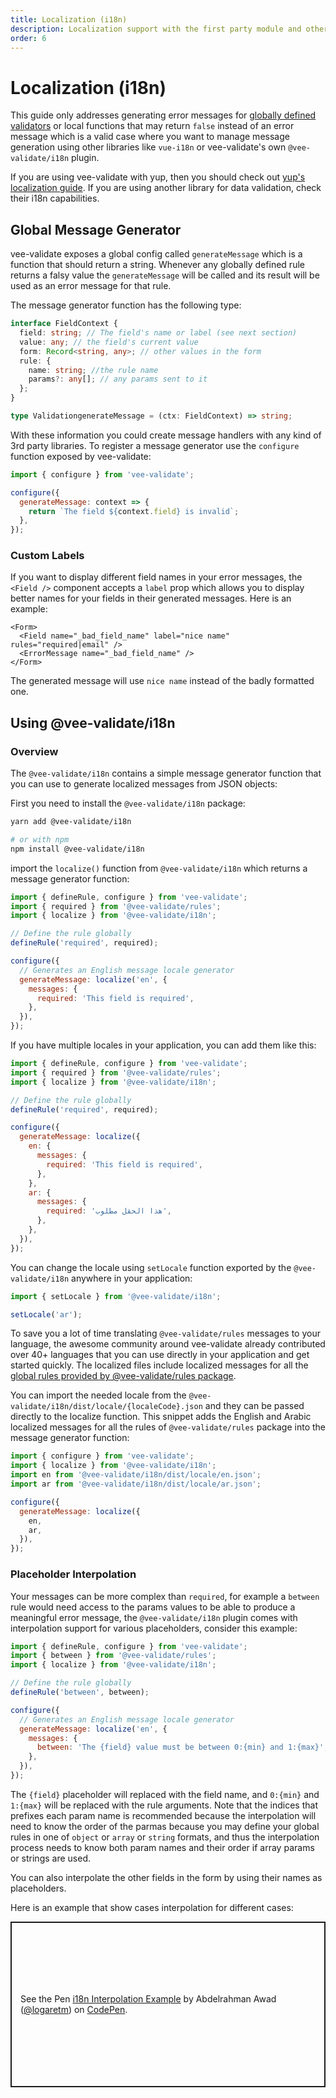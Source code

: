 ```yaml
---
title: Localization (i18n)
description: Localization support with the first party module and other providers
order: 6
---
```


# Localization (i18n)

This guide only addresses generating error messages for [globally defined validators](/guide/global-validators) or local functions that may return `false` instead of an error message which is a valid case where you want to manage message generation using other libraries like `vue-i18n` or vee-validate's own `@vee-validate/i18n` plugin.

If you are using vee-validate with yup, then you should check out [yup's localization guide](https://github.com/jquense/yup#using-a-custom-locale-dictionary). If you are using another library for data validation, check their i18n capabilities.

## Global Message Generator

vee-validate exposes a global config called `generateMessage` which is a function that should return a string. Whenever any globally defined rule returns a falsy value the `generateMessage` will be called and its result will be used as an error message for that rule.

The message generator function has the following type:

```typescript
interface FieldContext {
  field: string; // The field's name or label (see next section)
  value: any; // the field's current value
  form: Record<string, any>; // other values in the form
  rule: {
    name: string; //the rule name
    params?: any[]; // any params sent to it
  };
}

type ValidationgenerateMessage = (ctx: FieldContext) => string;
```

With these information you could create message handlers with any kind of 3rd party libraries. To register a message generator use the `configure` function exposed by vee-validate:

```js
import { configure } from 'vee-validate';

configure({
  generateMessage: context => {
    return `The field ${context.field} is invalid`;
  },
});
```

### Custom Labels

If you want to display different field names in your error messages, the `<Field />` component accepts a `label` prop which allows you to display better names for your fields in their generated messages. Here is an example:

```vue
<Form>
  <Field name="_bad_field_name" label="nice name" rules="required|email" />
  <ErrorMessage name="_bad_field_name" />
</Form>
```

The generated message will use `nice name` instead of the badly formatted one.

## Using @vee-validate/i18n

### Overview

The `@vee-validate/i18n` contains a simple message generator function that you can use to generate localized messages from JSON objects:

First you need to install the `@vee-validate/i18n` package:

```sh
yarn add @vee-validate/i18n

# or with npm
npm install @vee-validate/i18n
```

import the `localize()` function from `@vee-validate/i18n` which returns a message generator function:

```js
import { defineRule, configure } from 'vee-validate';
import { required } from '@vee-validate/rules';
import { localize } from '@vee-validate/i18n';

// Define the rule globally
defineRule('required', required);

configure({
  // Generates an English message locale generator
  generateMessage: localize('en', {
    messages: {
      required: 'This field is required',
    },
  }),
});
```

If you have multiple locales in your application, you can add them like this:

```js
import { defineRule, configure } from 'vee-validate';
import { required } from '@vee-validate/rules';
import { localize } from '@vee-validate/i18n';

// Define the rule globally
defineRule('required', required);

configure({
  generateMessage: localize({
    en: {
      messages: {
        required: 'This field is required',
      },
    },
    ar: {
      messages: {
        required: 'هذا الحقل مطلوب',
      },
    },
  }),
});
```

You can change the locale using `setLocale` function exported by the `@vee-validate/i18n` anywhere in your application:

```js
import { setLocale } from '@vee-validate/i18n';

setLocale('ar');
```

To save you a lot of time translating `@vee-validate/rules` messages to your language, the awesome community around vee-validate already contributed over 40+ languages that you can use directly in your application and get started quickly. The localized files include localized messages for all the [global rules provided by @vee-validate/rules package](/guide/global-validators#available-rules).

You can import the needed locale from the `@vee-validate/i18n/dist/locale/{localeCode}.json` and they can be passed directly to the localize function. This snippet adds the English and Arabic localized messages for all the rules of `@vee-validate/rules` package into the message generator function:

```js
import { configure } from 'vee-validate';
import { localize } from '@vee-validate/i18n';
import en from '@vee-validate/i18n/dist/locale/en.json';
import ar from '@vee-validate/i18n/dist/locale/ar.json';

configure({
  generateMessage: localize({
    en,
    ar,
  }),
});
```

### Placeholder Interpolation

Your messages can be more complex than `required`, for example a `between` rule would need access to the params values to be able to produce a meaningful error message, the `@vee-validate/i18n` plugin comes with interpolation support for various placeholders, consider this example:

```js
import { defineRule, configure } from 'vee-validate';
import { between } from '@vee-validate/rules';
import { localize } from '@vee-validate/i18n';

// Define the rule globally
defineRule('between', between);

configure({
  // Generates an English message locale generator
  generateMessage: localize('en', {
    messages: {
      between: 'The {field} value must be between 0:{min} and 1:{max}',
    },
  }),
});
```

The `{field}` placeholder will replaced with the field name, and `0:{min}` and `1:{max}` will be replaced with the rule arguments. Note that the indices that prefixes each param name is recommended because the interpolation will need to know the order of the parmas because you may define your global rules in one of `object` or `array` or `string` formats, and thus the interpolation process needs to know both param names and their order if array params or strings are used.

You can also interpolate the other fields in the form by using their names as placeholders.

Here is an example that show cases interpolation for different cases:

<p class="codepen" data-height="265" data-theme-id="light" data-default-tab="js,result" data-user="logaretm" data-slug-hash="mdPwOzQ" style="height: 265px; box-sizing: border-box; display: flex; align-items: center; justify-content: center; border: 2px solid; margin: 1em 0; padding: 1em;" data-pen-title="i18n Interpolation Example">
  <span>See the Pen <a href="https://codepen.io/logaretm/pen/mdPwOzQ">
  i18n Interpolation Example</a> by Abdelrahman Awad (<a href="https://codepen.io/logaretm">@logaretm</a>)
  on <a href="https://codepen.io">CodePen</a>.</span>
</p>

<script async src="https://static.codepen.io/assets/embed/ei.js"></script>
